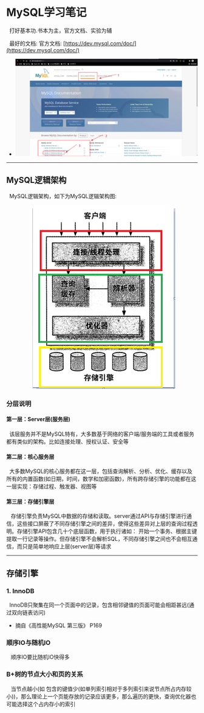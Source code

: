 # MySQL学习笔记
&nbsp;&nbsp;打好基本功.书本为主，官方文档、实验为辅

&nbsp;&nbsp;最好的文档: 官方文档: [https://dev.mysql.com/doc/](https://dev.mysql.com/doc/)
- <img src="./pics/mysql-doc.jpg"/>

---

## MySQL逻辑架构
&nbsp;&nbsp;MySQL逻辑架构，如下为MySQL逻辑架构图:
<div align=center><img src="./pics/mysql-luojijiagou.jpg"/></div>

### 分层说明
#### 第一层：Server层(服务层)
&nbsp;&nbsp;该层服务并不是MySQL特有，大多数基于网络的客户端/服务端的工具或者服务都有类似的架构。比如连接处理、授权认证、安全等

#### 第二层：核心服务层
&nbsp;&nbsp;大多数MySQL的核心服务都在这一层，包括查询解析、分析、优化、缓存以及所有的内置函数(如日期，时间，数学和加密函数)，所有跨存储引擎的功能都在这一层实现：存储过程、触发器、视图等

#### 第三层：存储引擎层 
&nbsp;&nbsp; 存储引擎负责MySQL中数据的存储和读取。server通过API与存储引擎进行通信，这些接口屏蔽了不同存储引擎之间的差异，使得这些差异对上层的查询过程透明。存储引擎API包含几十个底层函数，用于执行诸如： 开始一个事务、根据主键提取一行记录等操作。但存储引擎不会解析SQL，不同存储引擎之间也不会相互通信，而只是简单地响应上层(server层)等请求

---

## 存储引擎
### 1. InnoDB
&nbsp;&nbsp;InnoDB只聚集在同一个页面中的记录，包含相邻键值的页面可能会相距甚远(通过双向链表访问)
  - 摘自《高性能MySQL 第三版》 P169

### 顺序IO与随机IO
&nbsp;&nbsp; 顺序IO要比随机IO快得多

### B+树的节点大小和页的关系
&nbsp;&nbsp; 当节点越小(如 包含的键值少(如单列索引相对于多列索引来说节点所占内存较小))，那么理论上一个页能存放的记录应该更多，那么遍历的更快，查询优化器也可能选择这个占内存小的索引